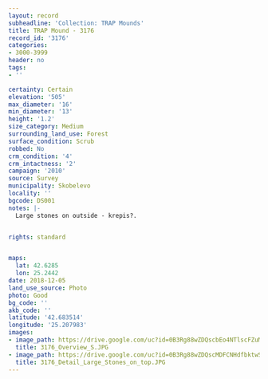 ```yaml
---
layout: record
subheadline: 'Collection: TRAP Mounds'
title: TRAP Mound - 3176
record_id: '3176'
categories:
- 3000-3999
header: no
tags:
- ''

certainty: Certain
elevation: '505'
max_diameter: '16'
min_diameter: '13'
height: '1.2'
size_category: Medium
surrounding_land_use: Forest
surface_condition: Scrub
robbed: No
crm_condition: '4'
crm_intactness: '2'
campaign: '2010'
source: Survey
municipality: Skobelevo
locality: ''
bgcode: DS001
notes: |-
  Large stones on outside - krepis?.


rights: standard


maps:
  lat: 42.6285
  lon: 25.2442
date: 2018-12-05
land_use_source: Photo
photo: Good
bg_code: ''
akb_code: ''
latitude: '42.683514'
longitude: '25.207983'
images:
- image_path: https://drive.google.com/uc?id=0B3Rg88wZDQscbEo4NTlscFZuMjA
  title: 3176_Overview_S.JPG
- image_path: https://drive.google.com/uc?id=0B3Rg88wZDQscMDFCNHdfbktwSXM
  title: 3176_Detail_Large_Stones_on_top.JPG
---
```

